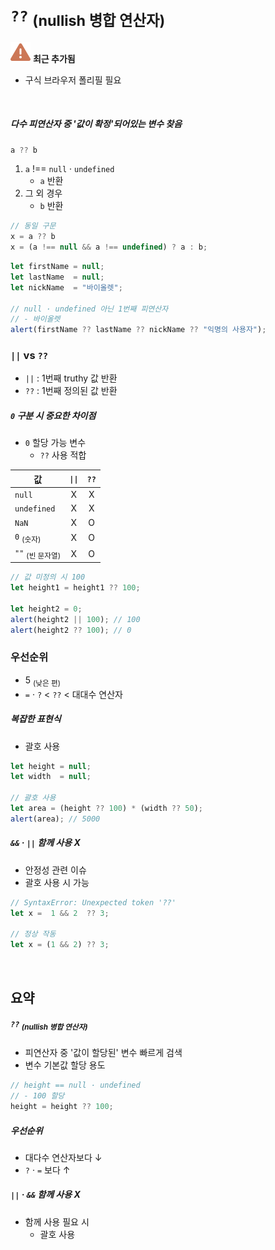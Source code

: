 `??` <sub>(nullish 병합 연산자)</sub>
====

<img src="../../images/commons/icons/triangle-exclamation-solid.svg" /> **최근 추가됨**

- 구식 브라우저 폴리필 필요

<br />

##### 다수 피연산자 중 '값이 확정'되어있는 변수 찾음
```javascript
a ?? b
```
1. `a` !== `null` · `undefined`
    - `a` 반환
2. 그 외 경우
    - `b` 반환
```javascript
// 동일 구문
x = a ?? b
x = (a !== null && a !== undefined) ? a : b;
```
```javascript
let firstName = null;
let lastName  = null;
let nickName  = "바이올렛";

// null · undefined 아닌 1번째 피연산자
// - 바이올렛
alert(firstName ?? lastName ?? nickName ?? "익명의 사용자");
```

### `||` vs `??`
- `||` : 1번째 truthy 값 반환
- `??` : 1번째 정의된 값 반환

##### `0` 구분 시 중요한 차이점
- `0` 할당 가능 변수
  - `??` 사용 적합

|값|`\|\|`|`??`|
|---|:---:|:---:|
|`null`|X|X|
|`undefined`|X|X|
|`NaN`|X|O|
|`0` <sub>(숫자)</sub>|X|O|
|`""` <sub>(빈 문자열)</sub>|X|O|

```javascript
// 값 미정의 시 100
let height1 = height1 ?? 100;

let height2 = 0;
alert(height2 || 100); // 100
alert(height2 ?? 100); // 0
```

### 우선순위
- 5 <sub>(낮은 편)</sub>
- `=` · `?` \< `??` \< 대대수 연산자

##### 복잡한 표현식
- 괄호 사용
```javascript
let height = null;
let width  = null;

// 괄호 사용
let area = (height ?? 100) * (width ?? 50);
alert(area); // 5000
```

##### `&&` · `||` 함께 사용 X
- 안정성 관련 이슈
- 괄호 사용 시 가능
```javascript
// SyntaxError: Unexpected token '??'
let x =  1 && 2  ?? 3;

// 정상 작동
let x = (1 && 2) ?? 3;
```

<br />

## 요약

##### `??` <sub>(nullish 병합 연산자)</sub>
- 피연산자 중 '값이 할당된' 변수 빠르게 검색
- 변수 기본값 할당 용도
```javascript
// height == null · undefined
// - 100 할당
height = height ?? 100;
```

##### 우선순위
- 대다수 연산자보다 ↓
- `?` · `=` 보다 ↑

##### `||` · `&&` 함께 사용 X
- 함께 사용 필요 시
  - 괄호 사용
